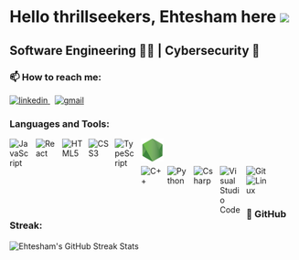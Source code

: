 # Hello thrillseekers, Ehtesham here  <img src="https://media.giphy.com/media/hvRJCLFzcasrR4ia7z/giphy.gif" width="25px">
## Software Engineering 👨‍💻  |  Cybersecurity 🔐


### 📫 How to reach me:

<a href="https://www.linkedin.com/in/syed-ehtesham/" target="_blank" rel="nofollow noopener noreferrer">
  <img alt="linkedin" src="https://img.shields.io/badge/linkedin-%230077B5.svg?&style=for-the-badge&logo=linkedIn&logoColor=white"/>
</a> &nbsp;
<a href="mailto:s.ehtesham.n@gmail.com" target="_blank" rel="nofollow noopener noreferrer">
  <img alt="gmail" src="https://img.shields.io/badge/gmail-%23D14836.svg?&style=for-the-badge&logo=Gmail&logoColor=white"/>
</a>




<!-- <a href="https://www.linkedin.com/in/syed-ehtesham/">
  <img align="left" alt="ehtesham's LinkedIn" width="35px" src="https://raw.githubusercontent.com/peterthehan/peterthehan/master/assets/linkedin.svg" />
</a>

<a href="mailto:ehtesham0337@gmail.com" target="_blank" rel="nofollow noopener noreferrer">
  <img alt="gmail" width="35px" src="https://www.nicepng.com/png/detail/90-903560_e-mail-png-pic-email-logo-icon-png.png"/>
</a> -->
<br/>


### Languages and Tools:

<img align="left" alt="JavaScript" width="36px" src="https://cdn.jsdelivr.net/gh/devicons/devicon/icons/javascript/javascript-original.svg" style="padding-right:10px;" />
<img align="left" alt="React" width="36px" src="https://cdn.jsdelivr.net/gh/devicons/devicon/icons/react/react-original.svg" style="padding-right:10px;" />

<img align="left" alt="HTML5" width="36px" src="https://cdn.jsdelivr.net/gh/devicons/devicon/icons/html5/html5-original.svg" style="padding-right:10px;" />
<img align="left" alt="CSS3" width="36px" src="https://cdn.jsdelivr.net/gh/devicons/devicon/icons/css3/css3-original.svg" style="padding-right:10px;" />
<img align="left" alt="TypeScript" width="36px" src="https://cdn.jsdelivr.net/npm/programming-languages-logos@0.0.3/src/typescript/typescript.png" style="padding-right:10px;" />
<img align="left" width="40px"  src="https://raw.githubusercontent.com/github/explore/fbceb94436312b6dacde68d122a5b9c7d11f9524/topics/nodejs/nodejs.png" alt="nodejs"/>

<br/> <br/>

<img align="left" alt="C++" width="36px" src="https://user-images.githubusercontent.com/72091404/163169450-a3ccab03-154c-490d-b014-8b7e74d2b205.png" style="padding-right:10px;" />

<img align="left" alt="Python" width="36px" src="https://user-images.githubusercontent.com/72091404/163054840-352dbb67-d10e-476f-9039-06f1ce37494e.png" style="padding-right:10px;" />
<img align="left" alt="Csharp" width="36px" src="https://cdn.jsdelivr.net/npm/programming-languages-logos@0.0.3/src/csharp/csharp.png" style="padding-right:10px;" />

<img align="left" alt="Visual Studio Code" width="36px" src="https://cdn.jsdelivr.net/gh/devicons/devicon/icons/vscode/vscode-original.svg" style="padding-right:10px;" />


<img align="left" alt="Git" width="36px" src="https://cdn.jsdelivr.net/gh/devicons/devicon/icons/git/git-original.svg" style="padding-right:10px;" />

<img align="left" alt="Linux" width="43px" src="https://upload.wikimedia.org/wikipedia/commons/thumb/3/35/Tux.svg/1727px-Tux.svg.png" style="padding-right:10px;" />

<br/>
<br/>
<br/>

<div>

<!--
<strong>

### 🚀 Github Stats:

</strong>

<img align="center" alt="Ehteshams's Github Stats" src="https://github-readme-stats.vercel.app/api?username=ehtesham0337&show_icons=true&count_private=true&include_all_commits=true&hide_border=true&theme=gotham" /></div>

<div>

<strong>

### ⚡ Languages Used:

</strong>

<img align="center" alt="Ehtesham's Top Languages" src="https://github-readme-stats.vercel.app/api/top-langs/?username=ehtesham0337&hide_border=true&layout=compact&theme=gotham" /></div>
 -->
<div>
<strong>

### 🚀 GitHub Streak:

</strong>

<img align="center" alt="Ehtesham's GitHub Streak Stats" src="https://github-readme-streak-stats.herokuapp.com/?user=ehtesham0337&show_icons=true&locale=en&layout=demo&theme=gotham&hide_border=true" /></div>



<!-- <img alt="GIF" src="https://user-images.githubusercontent.com/72091404/163170796-25a2721e-6982-41a4-a825-1f8b745d72c0.gif" width="500" height="320" /> -->


